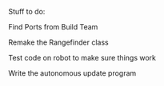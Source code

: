 Stuff to do:        

Find Ports from Build Team

Remake the Rangefinder class

Test code on robot to make sure things work

Write the autonomous update program
